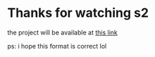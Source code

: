 # Thanks for watching s2
the project will be available
at [this link](https://www.github.com/i3elj/auth-php-tutorial)

ps: i hope this format is correct lol
